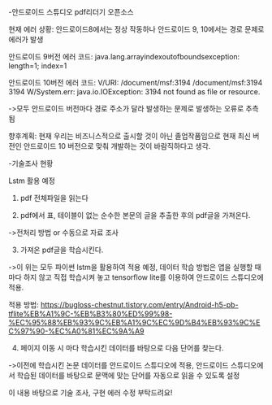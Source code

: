 -안드로이드 스튜디오 pdf리더기 오픈소스

현재 에러 상황:
안드로이드8에서는 정상 작동하나 안드로이드 9, 10에서는 경로 문제로 에러가 발생



안드로이드 9버전 에러 코드: 
java.lang.arrayindexoutofboundsexception: length=1; index=1



안드로이드 10버전 에러 코드:
V/URI: /document/msf:3194
    /document/msf:3194 3194
W/System.err: java.io.IOException: 3194 not found as file or resource.



->모두 안드로이드 버전마다 경로 주소가 달라 발생하는 문제로 발생하는 오류로 추측됨



향후계획:
현재 우리는 비즈니스적으로 출시할 것이 아닌 졸업작품임으로 현재 최신 버전인 안드로이드 10 버전으로 맞춰 개발하는 것이 바람직하다고 생각.

-기술조사 현황

Lstm 활용 예정

1. pdf 전체파일을 읽는다

2. pdf에서 표, 테이블이 없는 순수한 본문의 글을 추출한 후의 pdf글을 가져온다.

->전처리 방법 or 수동으로 자료 조사

3. 가져온 pdf글을 학습시킨다.

->이 위는 모두 파이썬 lstm을 활용하여 적용 예정, 데이터 학습 방법은 앱을 실행할 때마다 하지 않고 직접 학습시켜 놓고 tensorflow lite를 이용하여 안드로이드 스튜디오에 적용.

적용 방법:
https://bugloss-chestnut.tistory.com/entry/Android-h5-pb-tflite%EB%A1%9C-%EB%B3%80%ED%99%98-%EC%95%88%EB%93%9C%EB%A1%9C%EC%9D%B4%EB%93%9C%EC%97%90-%EC%A0%81%EC%9A%A9

4. 페이지 이동 시 마다 학습시킨 데이터를 바탕으로 다음 단어를 찾는다.

->이전에 학습시킨 논문 데이터를 안드로이드 스튜디오에 적용, 안드로이드 스튜디오에서 학습된 데이터를 바탕으로 문맥에 맞는 단어를 자동으로 읽을 수 있도록 설정

이 내용 바탕으로 기술 조사, 구현 에러 수정 부탁드려요!
